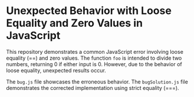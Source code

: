 # Unexpected Behavior with Loose Equality and Zero Values in JavaScript

This repository demonstrates a common JavaScript error involving loose equality (==) and zero values.  The function `foo` is intended to divide two numbers, returning 0 if either input is 0. However, due to the behavior of loose equality, unexpected results occur.

The `bug.js` file showcases the erroneous behavior. The `bugSolution.js` file demonstrates the corrected implementation using strict equality (===).